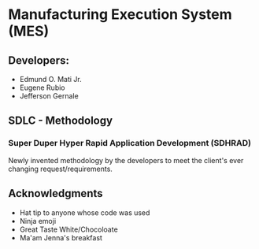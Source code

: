 # Manufacturing Execution System (MES)

## Developers:

* Edmund O. Mati Jr.
* Eugene Rubio
* Jefferson Gernale

## SDLC - Methodology

### Super Duper Hyper Rapid Application Development (SDHRAD)
Newly invented methodology by the developers to meet the client's ever changing request/requirements.
## Acknowledgments

* Hat tip to anyone whose code was used
* Ninja emoji
* Great Taste White/Chocoloate
* Ma'am Jenna's breakfast 